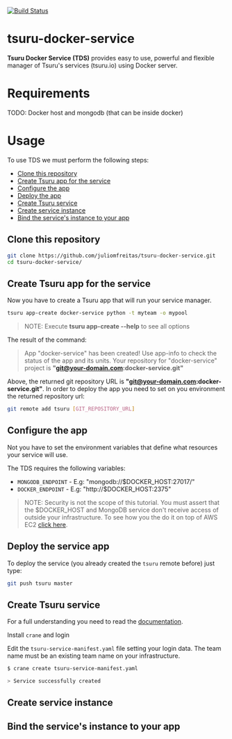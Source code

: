 [![Build Status](https://travis-ci.org/juliomfreitas/tsuru-docker-service.svg?branch=master)](https://travis-ci.org/juliomfreitas/tsuru-docker-service)


# tsuru-docker-service

**Tsuru Docker Service (TDS)** provides easy to use, powerful and flexible manager of Tsuru's services (tsuru.io) using Docker server.


# Requirements

TODO: Docker host and mongodb (that can be inside docker)


# Usage

To use TDS we must perform the following steps:

 - [Clone this repository](#clone-repo)
 - [Create Tsuru app for the service](#create-tsuru-app)
 - [Configure the app](#configure-app)
 - [Deploy the app](#deploy-service-app)
 - [Create Tsuru service](#create-tsuru-service)
 - [Create service instance](#create-service-instance)
 - [Bind the service's instance to your app](#bind-service)


## <a name="clone-repo"></a>Clone this repository

```bash
git clone https://github.com/juliomfreitas/tsuru-docker-service.git
cd tsuru-docker-service/
```

## <a name="create-tsuru-app"></a>Create Tsuru app for the service

Now you have to create a Tsuru app that will run your service manager.

```bash
tsuru app-create docker-service python -t myteam -o mypool
```

> NOTE: Execute **tsuru app-create --help** to see all options

The result of the command:

> App "docker-service" has been created!
> Use app-info to check the status of the app and its units.
> Your repository for "docker-service" project is
> **"git@your-domain.com:docker-service.git"**

Above, the returned git repository URL is **"git@your-domain.com:docker-service.git"**. In order to deploy the app you need to set on you environment the returned repository url:

```bash
git remote add tsuru [GIT_REPOSITORY_URL]
```

## <a name="configure-app"></a>Configure the app

Not you have to set the environment variables that define what resources your
service will use.

The TDS requires the following variables:

 - `MONGODB_ENDPOINT` - E.g: "mongodb://$DOCKER_HOST:27017/"
 - `DOCKER_ENDPOINT` - E.g: "http://$DOCKER_HOST:2375"

> NOTE: Security is not the scope of this tutorial. You must assert that the $DOCKER_HOST and MongoDB service don't receive access of outside your infrastructure. To see how you the do it on top of AWS EC2 [click here](http://docs.aws.amazon.com/AWSEC2/latest/UserGuide/using-network-security.html).



## <a name="deploy-service-app"></a>Deploy the service app

To deploy the service (you already created the `tsuru` remote before) just type:

```bash
git push tsuru master
```

## <a name="create-tsuru-service"></a>Create Tsuru service

For a full understanding you need to read the [documentation](https://docs.tsuru.io/stable/services/build.html).

Install `crane` and login

Edit the `tsuru-service-manifest.yaml` file setting your login data. The team name must be an existing team name on your infrastructure.

```bash
$ crane create tsuru-service-manifest.yaml

> Service successfully created

```


## <a name="create-service-instance"></a>Create service instance

## <a name="bind-service"></a>Bind the service's instance to your app

